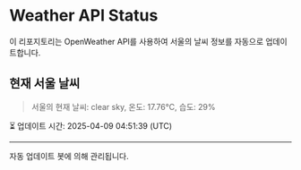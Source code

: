 
# Weather API Status

이 리포지토리는 OpenWeather API를 사용하여 서울의 날씨 정보를 자동으로 업데이트합니다.

## 현재 서울 날씨
> 서울의 현재 날씨: clear sky, 온도: 17.76°C, 습도: 29%

⏳ 업데이트 시간: 2025-04-09 04:51:39 (UTC)

---
자동 업데이트 봇에 의해 관리됩니다.

